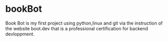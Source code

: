 # bookBot

Book Bot is my first project using python,linux and git via the instruction of the website boot.dev that is a professional certification for backend devloppment.